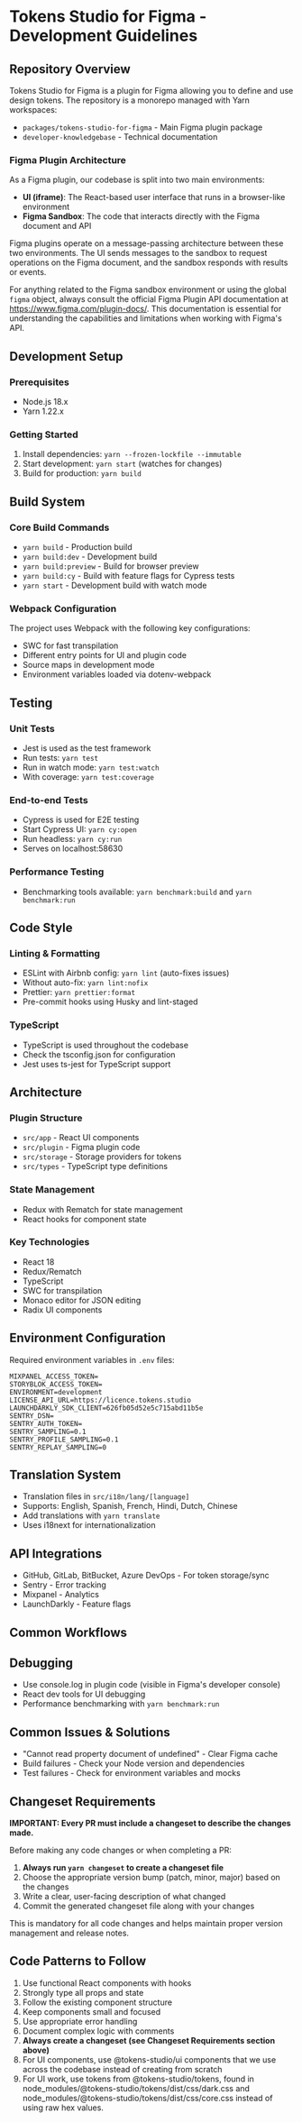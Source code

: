 # Tokens Studio for Figma - Development Guidelines

## Repository Overview

Tokens Studio for Figma is a plugin for Figma allowing you to define and use design tokens. The repository is a monorepo managed with Yarn workspaces:

- `packages/tokens-studio-for-figma` - Main Figma plugin package
- `developer-knowledgebase` - Technical documentation

### Figma Plugin Architecture

As a Figma plugin, our codebase is split into two main environments:

- **UI (iframe)**: The React-based user interface that runs in a browser-like environment
- **Figma Sandbox**: The code that interacts directly with the Figma document and API

Figma plugins operate on a message-passing architecture between these two environments. The UI sends messages to the sandbox to request operations on the Figma document, and the sandbox responds with results or events.

For anything related to the Figma sandbox environment or using the global `figma` object, always consult the official Figma Plugin API documentation at https://www.figma.com/plugin-docs/. This documentation is essential for understanding the capabilities and limitations when working with Figma's API.

## Development Setup

### Prerequisites

- Node.js 18.x
- Yarn 1.22.x

### Getting Started

1. Install dependencies: `yarn --frozen-lockfile --immutable`
2. Start development: `yarn start` (watches for changes)
3. Build for production: `yarn build`

## Build System

### Core Build Commands

- `yarn build` - Production build
- `yarn build:dev` - Development build
- `yarn build:preview` - Build for browser preview
- `yarn build:cy` - Build with feature flags for Cypress tests
- `yarn start` - Development build with watch mode

### Webpack Configuration

The project uses Webpack with the following key configurations:

- SWC for fast transpilation
- Different entry points for UI and plugin code
- Source maps in development mode
- Environment variables loaded via dotenv-webpack

## Testing

### Unit Tests

- Jest is used as the test framework
- Run tests: `yarn test`
- Run in watch mode: `yarn test:watch`
- With coverage: `yarn test:coverage`

### End-to-end Tests

- Cypress is used for E2E testing
- Start Cypress UI: `yarn cy:open`
- Run headless: `yarn cy:run`
- Serves on localhost:58630

### Performance Testing

- Benchmarking tools available: `yarn benchmark:build` and `yarn benchmark:run`

## Code Style

### Linting & Formatting

- ESLint with Airbnb config: `yarn lint` (auto-fixes issues)
- Without auto-fix: `yarn lint:nofix`
- Prettier: `yarn prettier:format`
- Pre-commit hooks using Husky and lint-staged

### TypeScript

- TypeScript is used throughout the codebase
- Check the tsconfig.json for configuration
- Jest uses ts-jest for TypeScript support

## Architecture

### Plugin Structure

- `src/app` - React UI components
- `src/plugin` - Figma plugin code
- `src/storage` - Storage providers for tokens
- `src/types` - TypeScript type definitions

### State Management

- Redux with Rematch for state management
- React hooks for component state

### Key Technologies

- React 18
- Redux/Rematch
- TypeScript
- SWC for transpilation
- Monaco editor for JSON editing
- Radix UI components

## Environment Configuration

Required environment variables in `.env` files:

```
MIXPANEL_ACCESS_TOKEN=
STORYBLOK_ACCESS_TOKEN=
ENVIRONMENT=development
LICENSE_API_URL=https://licence.tokens.studio
LAUNCHDARKLY_SDK_CLIENT=626fb05d52e5c715abd11b5e
SENTRY_DSN=
SENTRY_AUTH_TOKEN=
SENTRY_SAMPLING=0.1
SENTRY_PROFILE_SAMPLING=0.1
SENTRY_REPLAY_SAMPLING=0
```

## Translation System

- Translation files in `src/i18n/lang/[language]`
- Supports: English, Spanish, French, Hindi, Dutch, Chinese
- Add translations with `yarn translate`
- Uses i18next for internationalization

## API Integrations

- GitHub, GitLab, BitBucket, Azure DevOps - For token storage/sync
- Sentry - Error tracking
- Mixpanel - Analytics
- LaunchDarkly - Feature flags

## Common Workflows

## Debugging

- Use console.log in plugin code (visible in Figma's developer console)
- React dev tools for UI debugging
- Performance benchmarking with `yarn benchmark:run`

## Common Issues & Solutions

- "Cannot read property document of undefined" - Clear Figma cache
- Build failures - Check your Node version and dependencies
- Test failures - Check for environment variables and mocks

## Changeset Requirements

**IMPORTANT: Every PR must include a changeset to describe the changes made.**

Before making any code changes or when completing a PR:

1. **Always run `yarn changeset` to create a changeset file**
2. Choose the appropriate version bump (patch, minor, major) based on the changes
3. Write a clear, user-facing description of what changed
4. Commit the generated changeset file along with your changes

This is mandatory for all code changes and helps maintain proper version management and release notes.

## Code Patterns to Follow

1. Use functional React components with hooks
2. Strongly type all props and state
3. Follow the existing component structure
4. Keep components small and focused
5. Use appropriate error handling
6. Document complex logic with comments
7. **Always create a changeset (see Changeset Requirements section above)**
8. For UI components, use @tokens-studio/ui components that we use across the codebase instead of creating from scratch
9. For UI work, use tokens from @tokens-studio/tokens, found in node_modules/@tokens-studio/tokens/dist/css/dark.css and node_modules/@tokens-studio/tokens/dist/css/core.css instead of using raw hex values.
